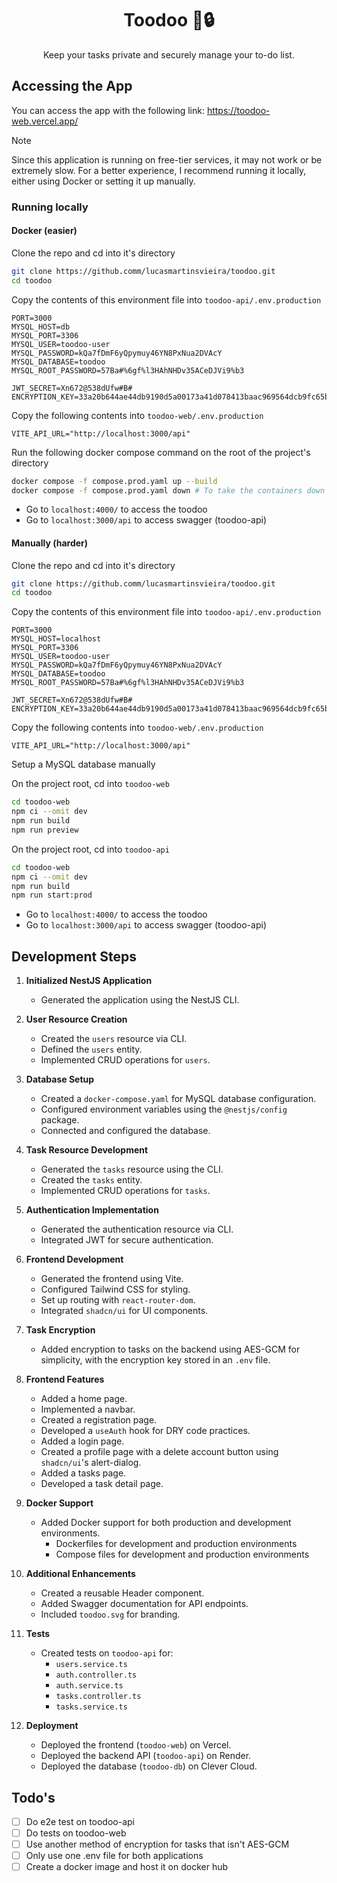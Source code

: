 <div align="center">
    <h1>Toodoo 📝🔒</h1>
    <p>Keep your tasks private and securely manage your to-do list.</p>
</div>

## Accessing the App

You can access the app with the following link: https://toodoo-web.vercel.app/

> [!NOTE]
> Since this application is running on free-tier services, it may not work or be extremely slow. For a better experience, I recommend running it locally, either using Docker or setting it up manually.

### Running locally

#### Docker (easier)

Clone the repo and cd into it's directory

```sh
git clone https://github.comm/lucasmartinsvieira/toodoo.git
cd toodoo
```

Copy the contents of this environment file into `toodoo-api/.env.production`

```env
PORT=3000
MYSQL_HOST=db
MYSQL_PORT=3306
MYSQL_USER=toodoo-user
MYSQL_PASSWORD=kQa7fDmF6yQpymuy46YN8PxNua2DVAcY
MYSQL_DATABASE=toodoo
MYSQL_ROOT_PASSWORD=57Ba#%6gf%l3HAhNHDv35ACeDJVi9%b3

JWT_SECRET=Xn672@538dUfw#B#
ENCRYPTION_KEY=33a20b644ae44db9190d5a00173a41d078413baac969564dcb9fc65b35abb202
```

Copy the following contents into `toodoo-web/.env.production`

```env
VITE_API_URL="http://localhost:3000/api"
```

Run the following docker compose command on the root of the project's directory

```sh
docker compose -f compose.prod.yaml up --build
docker compose -f compose.prod.yaml down # To take the containers down
```

- Go to `localhost:4000/` to access the toodoo
- Go to `localhost:3000/api` to access swagger (toodoo-api)

#### Manually (harder)

Clone the repo and cd into it's directory

```sh
git clone https://github.comm/lucasmartinsvieira/toodoo.git
cd toodoo
```

Copy the contents of this environment file into `toodoo-api/.env.production`

```env
PORT=3000
MYSQL_HOST=localhost
MYSQL_PORT=3306
MYSQL_USER=toodoo-user
MYSQL_PASSWORD=kQa7fDmF6yQpymuy46YN8PxNua2DVAcY
MYSQL_DATABASE=toodoo
MYSQL_ROOT_PASSWORD=57Ba#%6gf%l3HAhNHDv35ACeDJVi9%b3

JWT_SECRET=Xn672@538dUfw#B#
ENCRYPTION_KEY=33a20b644ae44db9190d5a00173a41d078413baac969564dcb9fc65b35abb202
```

Copy the following contents into `toodoo-web/.env.production`

```env
VITE_API_URL="http://localhost:3000/api"
```

Setup a MySQL database manually

On the project root, cd into `toodoo-web`

```sh
cd toodoo-web
npm ci --omit dev
npm run build
npm run preview
```

On the project root, cd into `toodoo-api`

```sh
cd toodoo-web
npm ci --omit dev
npm run build
npm run start:prod
```

- Go to `localhost:4000/` to access the toodoo
- Go to `localhost:3000/api` to access swagger (toodoo-api)

## Development Steps

1. **Initialized NestJS Application**

   - Generated the application using the NestJS CLI.

2. **User Resource Creation**

   - Created the `users` resource via CLI.
   - Defined the `users` entity.
   - Implemented CRUD operations for `users`.

3. **Database Setup**

   - Created a `docker-compose.yaml` for MySQL database configuration.
   - Configured environment variables using the `@nestjs/config` package.
   - Connected and configured the database.

4. **Task Resource Development**

   - Generated the `tasks` resource using the CLI.
   - Created the `tasks` entity.
   - Implemented CRUD operations for `tasks`.

5. **Authentication Implementation**

   - Generated the authentication resource via CLI.
   - Integrated JWT for secure authentication.

6. **Frontend Development**

   - Generated the frontend using Vite.
   - Configured Tailwind CSS for styling.
   - Set up routing with `react-router-dom`.
   - Integrated `shadcn/ui` for UI components.

7. **Task Encryption**

   - Added encryption to tasks on the backend using AES-GCM for simplicity, with the encryption key stored in an `.env` file.

8. **Frontend Features**

   - Added a home page.
   - Implemented a navbar.
   - Created a registration page.
   - Developed a `useAuth` hook for DRY code practices.
   - Added a login page.
   - Created a profile page with a delete account button using `shadcn/ui`'s alert-dialog.
   - Added a tasks page.
   - Developed a task detail page.

9. **Docker Support**

   - Added Docker support for both production and development environments.
     - Dockerfiles for development and production environments
     - Compose files for development and production environments

10. **Additional Enhancements**

    - Created a reusable Header component.
    - Added Swagger documentation for API endpoints.
    - Included `toodoo.svg` for branding.

11. **Tests**

    - Created tests on `toodoo-api` for:
      - `users.service.ts`
      - `auth.controller.ts`
      - `auth.service.ts`
      - `tasks.controller.ts`
      - `tasks.service.ts`

12. **Deployment**
    - Deployed the frontend (`toodoo-web`) on Vercel.
    - Deployed the backend API (`toodoo-api`) on Render.
    - Deployed the database (`toodoo-db`) on Clever Cloud.

## Todo's

- [ ] Do e2e test on toodoo-api
- [ ] Do tests on toodoo-web
- [ ] Use another method of encryption for tasks that isn't AES-GCM
- [ ] Only use one .env file for both applications
- [ ] Create a docker image and host it on docker hub
